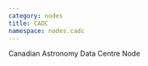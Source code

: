 ```yaml
---
category: nodes
title: CADC
namespace: nodes.cadc
---
```


<p>Canadian Astronomy Data Centre Node</p>
